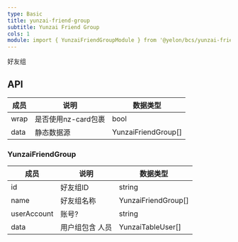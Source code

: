 ```yaml
---
type: Basic
title: yunzai-friend-group
subtitle: Yunzai Friend Group
cols: 1
module: import { YunzaiFriendGroupModule } from '@yelon/bcs/yunzai-friend-group';
---
```


好友组

## API

| 成员   | 说明            | 数据类型                |  
|------|---------------|---------------------|
| wrap | 是否使用nz-card包裹 | bool                |  
| data | 静态数据源         | YunzaiFriendGroup[] |  

### YunzaiFriendGroup

| 成员          | 说明       | 数据类型                |  
|-------------|----------|---------------------|
| id          | 好友组ID    | string              |  
| name        | 好友组名称    | YunzaiFriendGroup[] |  
| userAccount | 账号?      | string              |  
| data        | 用户组包含 人员 | YunzaiTableUser[]   |  

